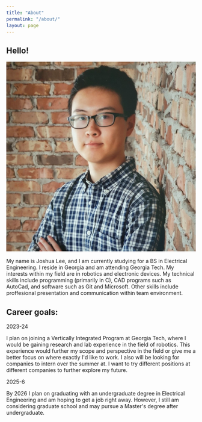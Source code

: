 ```yaml
---
title: "About"
permalink: "/about/"
layout: page
---
```


## Hello!

![Profile](/assets/ProfilePhoto.jpg)

My name is Joshua Lee, and I am currently studying for a BS in Electrical Engineering. I reside in Georgia and am attending Georgia Tech. My interests within my field are in robotics and electronic devices. My technical skills include programming (primarily in C), CAD programs such as AutoCad, and software such as Git and Microsoft. Other skills include proffesional presentation and communication within team environment.

## Career goals:

2023-24

I plan on joining a Vertically Integrated Program at Georgia Tech, where I would be gaining research and lab experience in the field of robotics. This experience would further my scope and perspective in the field or give me a better focus on where exactly I'd like to work. I also will be looking for companies to intern over the summer at. I want to try different positions at different companies to further explore my future.

2025-6

By 2026 I plan on graduating with an undergraduate degree in Electrical Engineering and am hoping to get a job right away. However, I still am considering graduate school and may pursue a Master's degree after undergraduate.

